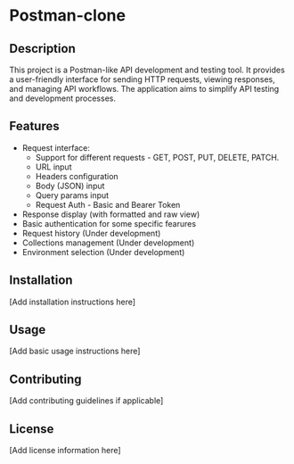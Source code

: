 # Postman-clone

## Description
This project is a Postman-like API development and testing tool. It provides a user-friendly interface for sending HTTP requests, viewing responses, and managing API workflows. The application aims to simplify API testing and development processes.

## Features
- Request interface:
  - Support for different requests - GET, POST, PUT, DELETE, PATCH.
  - URL input
  - Headers configuration
  - Body (JSON) input
  - Query params input
  - Request Auth - Basic and Bearer Token
- Response display (with formatted and raw view)
- Basic authentication for some specific fearures
- Request history (Under development)
- Collections management (Under development)
- Environment selection (Under development)

## Installation
[Add installation instructions here]

## Usage
[Add basic usage instructions here]

## Contributing
[Add contributing guidelines if applicable]

## License
[Add license information here]